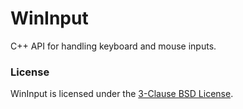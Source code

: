 # WinInput
C++ API for handling keyboard and mouse inputs.

### License
WinInput is licensed under the [3-Clause BSD License](https://opensource.org/licenses/BSD-3-Clause).
